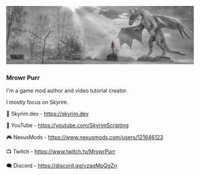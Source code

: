 ![Mrowr Purr](https://raw.githubusercontent.com/mrowrpurr/MrowrPurr/main/Images/Greyscale%20Pink%20Landscape%20Background%20-%20Smaller.png)

### Mrowr Purr

I'm a game mod author and video tutorial creator.

I mostly focus on Skyrim.

🐉 Skyrim.dev - https://skyrim.dev

🎥 YouTube - https://youtube.com/SkyrimScripting

🎮 NexusMods - https://www.nexusmods.com/users/121646123

📺 Twitch - https://www.twitch.tv/MrowrPurr

🗨️ Discord - https://discord.gg/vzaqMpQgZn
